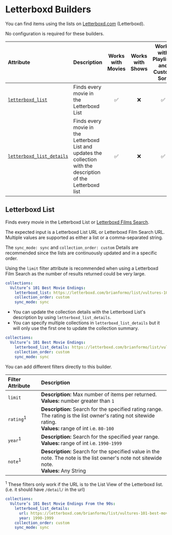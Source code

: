 # Letterboxd Builders

You can find items using the lists on [Letterboxd.com](https://letterboxd.com/) (Letterboxd). 

No configuration is required for these builders.

| Attribute                                     | Description                                                                                                     | Works with Movies | Works with Shows  | Works with Playlists and Custom Sort |
|:----------------------------------------------|:----------------------------------------------------------------------------------------------------------------|:-----------------:|:-----------------:|:------------------------------------:|
| [`letterboxd_list`](#letterboxd-list)         | Finds every movie in the Letterboxd List                                                                        |      &#9989;      |     &#10060;      |               &#9989;                |
| [`letterboxd_list_details`](#letterboxd-list) | Finds every movie in the Letterboxd List and updates the collection with the description of the Letterboxd list |      &#9989;      |     &#10060;      |               &#9989;                |

## Letterboxd List

Finds every movie in the Letterboxd List or [Letterboxd Films Search](https://letterboxd.com/films/).

The expected input is a Letterboxd List URL or Letterboxd Film Search URL. Multiple values are supported as either a list or a comma-separated string.

The `sync_mode: sync` and `collection_order: custom` Details are recommended since the lists are continuously updated and in a specific order.

Using the `limit` filter attribute is recommended when using a Letterboxd Film Search as the number of results returned could be very large.

```yaml
collections:
  Vulture’s 101 Best Movie Endings:
    letterboxd_list: https://letterboxd.com/brianformo/list/vultures-101-best-movie-endings/
    collection_order: custom
    sync_mode: sync
```

* You can update the collection details with the Letterboxd List's description by using `letterboxd_list_details`.
* You can specify multiple collections in `letterboxd_list_details` but it will only use the first one to update the collection summary.

```yaml
collections:
  Vulture’s 101 Best Movie Endings:
    letterboxd_list_details: https://letterboxd.com/brianformo/list/vultures-101-best-movie-endings/
    collection_order: custom
    sync_mode: sync
```

You can add different filters directly to this builder.

| Filter Attribute     | Description                                                                                                                                                   |
|:---------------------|:--------------------------------------------------------------------------------------------------------------------------------------------------------------|
| `limit`              | **Description:** Max number of items per returned.<br>**Values:**  number greater than `1`                                                                    |
| `rating`<sup>1</sup> | **Description:** Search for the specified rating range. The rating is the list owner's rating not sitewide rating.<br>**Values:**  range of int i.e. `80-100` |
| `year`<sup>1</sup>   | **Description:** Search for the specified year range.<br>**Values:**  range of int i.e. `1990-1999`                                                           |
| `note`<sup>1</sup>   | **Description:** Search for the specified value in the note. The note is the list owner's note not sitewide note.<br>**Values:**  Any String                  |

<sup>1</sup> These filters only work if the URL is to the List View of the Letterboxd list. (i.e. it should have `/detail/` in the url)

```yaml
collections:
  Vulture’s 101 Best Movie Endings From the 90s:
    letterboxd_list_details: 
      url: https://letterboxd.com/brianformo/list/vultures-101-best-movie-endings/
      year: 1990-1999
    collection_order: custom
    sync_mode: sync
```